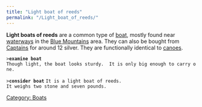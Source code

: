 ```yaml
---
title: "Light boat of reeds"
permalink: "/Light_boat_of_reeds/"
---
```


**Light boats of reeds** are a common type of [boat](boat "wikilink"),
mostly found near [waterways](waterways "wikilink") in the [Blue
Mountains](Blue_Mountains "wikilink") area. They can also be bought from
[Captains](Captain "wikilink") for around 12 silver. They are
functionally identical to [canoes](canoe "wikilink").

`>`**`examine boat`**
`Though light, the boat looks sturdy.  It is only big enough to carry one.`

`>`**`consider boat`**
`It is a light boat of reeds.`
`It weighs two stone and seven pounds.`

[Category: Boats](Category:_Boats "wikilink")